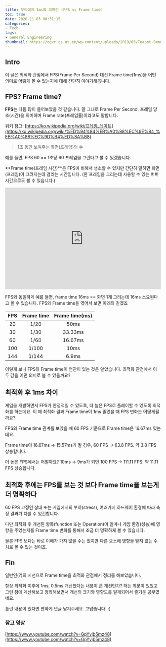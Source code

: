 ```yaml
---
title: 우리에게 1ms의 의미란 (FPS vs Frame time)
toc: true
date: 2020-11-03 00:31:15
categories:
- Tech
tags:
- General Engineering
thumbnail: https://cgvr.cs.ut.ee/wp-content/uploads/2019/03/Teapot-Smooth.gif
---
```


## Intro

이 글은 최적화 관점에서 FPS(Frame Per Second) 대신 Frame time(1ms)을 어떤 의미로 어떻게 볼 수 있는지에 대해 간단히 이야기해봅니다.

## FPS? Frame time?

**FPS**는 다들 많이 들어보았을 것 같습니다. 말 그대로 Frame Per Second, 프레임 당 초(시간)을 의미하며 Frame rate(프레임률)이라고도 말합니다.

위키 참고: [https://ko.wikipedia.org/wiki/프레임_레이트](https://ko.wikipedia.org/wiki/%ED%94%84%EB%A0%88%EC%9E%84_%EB%A0%88%EC%9D%B4%ED%8A%B8)

> 1초 동안 보여주는 화면(프레임)의 수

예를 들면, FPS 60 == 1초당 60 프레임을 그린다고 볼 수 있겠습니다.

**Frame time(프레임 시간)**은 FPS에 비해서 생소할 수 있지만 간단히 말하면 화면(프레임)이 그려지는데 걸리는 시간입니다. (한 프레임을 그리는데 사용할 수 있는 버퍼 시간으로도 볼 수 있습니다.)

<div style='position:relative; padding-bottom:calc(56.25% + 44px)'><iframe src='https://gfycat.com/ifr/SardonicSociableLeafbird' frameborder='0' scrolling='no' width='100%' height='100%' style='position:absolute;top:0;left:0;' allowfullscreen></iframe></div>

FPS와 동일하게 예를 들면, frame time 16ms == 화면 1개 그리는데 16ms 소요된다고 볼 수 있습니다.
FPS와 Frame time을 엮어서 보면 아래와 같겠죠

|FPS|Frame time|Frame time(ms)|
|:-:|:-:|:-:|
|20|1/20|50ms|
|30|1/30|33.33ms|
|60|1/60|16.67ms|
|100|1/100|10ms|
|144|1/144|6.9ms|

이렇게 보니 FPS와 Frame time이 연관이 있는 것은 알았습니다. 최적화 관점에서 이 두 값을 어떤 의미로 볼 수 있을까요?

## 최적화 후 1ms 차이

게임을 개발하면서 FPS가 안정적일 수 있도록, 더 높은 FPS로 플레이할 수 있도록 최적화를 하는데요. 이 때 최적화 결과 Frame time이 1ms 줄었을 때 FPS 변화는 어떻게될까요?

FPS와 Frame time 관계를 보았을 때 60 FPS 기준으로 Frame time은 16.67ms 였는데요.

Frame time이 16.67ms → 15.57ms가 될 경우, 60 FPS → 63.8 FPS. 약 3.8 FPS 상승합니다.

더 높은 FPS에서는 어떨까요? 10ms → 9ms가 되면 100 FPS → 111.11 FPS. 약 11.11 FPS 상승합니다.

## 최적화 후에는 FPS를 보는 것 보다 Frame time을 보는게 더 명확하다

60 FPS 고정인 상태 또는 게임에서의 부하(stress), 여러가지 하드웨어 환경에 따라 측정 결과가 다를 수 있긴합니다.

다만 최적화 후 개선된 항목(function 또는 Operation)이 얼마나 게임 환경(성능)에 영향을 주었는지를 Frame time 변화를 통해서 조금 더 명확하게 볼 수 있습니다.

물론 FPS 보다는 바로 이해가 가지 않을 수는 있지만 다른 요소에 영향을 받지 않는 수치로 볼 수 있는 것이죠.

## Fin

일반인(?)의 시선으로 Frame time을 최적화 관점에서 정리를 해보았습니다.

항상 최적화 이후에 1ms, 0.5ms 개선했다는 내용이 큰 개선인가? 하는 의문이 있었고 그런 참에 계산해보고 정리해보면서 개선의 크기와 영향도를 알게되어서 즐거운 공부였네요.

틀린 내용이 있다면 편하게 댓글 남겨주세요. 
고맙습니다. :)

### 참고 영상

[https://www.youtube.com/watch?v=GpYyjb5mz48](https://www.youtube.com/watch?v=GpYyjb5mz48)
